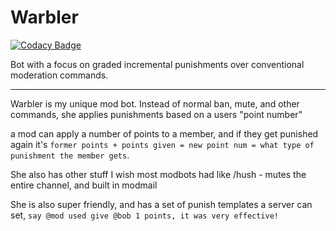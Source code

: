 # Warbler

[![Codacy Badge](https://app.codacy.com/project/badge/Grade/df186628984846f9a5e9c066e748e70f)](https://www.codacy.com/gh/boehs/Warbler/dashboard?utm_source=github.com&utm_medium=referral&utm_content=boehs/Warbler&utm_campaign=Badge_Grade)

Bot with a focus on graded incremental punishments over conventional moderation commands.

---

Warbler is my unique mod bot. Instead of normal ban, mute, and other commands, she applies punishments based on a users "point number"

a mod can apply a number of points to a member, and if they get punished again it's `former points + points given = new point num = what type of punishment the member gets`.

She also has other stuff I wish most modbots had like /hush - mutes the entire channel, and built in modmail

She is also super friendly, and has a set of punish templates a server can set, `say @mod used give @bob 1 points, it was very effective!`
